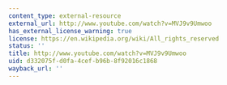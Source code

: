 ```yaml
---
content_type: external-resource
external_url: http://www.youtube.com/watch?v=MVJ9v9Umwoo
has_external_license_warning: true
license: https://en.wikipedia.org/wiki/All_rights_reserved
status: ''
title: http://www.youtube.com/watch?v=MVJ9v9Umwoo
uid: d332075f-d0fa-4cef-b96b-8f92016c1868
wayback_url: ''
---
```

